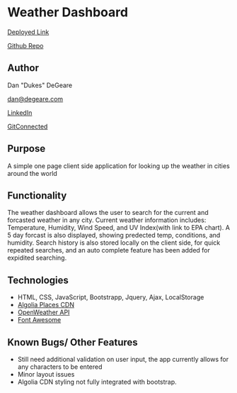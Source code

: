 # Weather Dashboard
[Deployed Link](https://dandukes.github.io/Weather-Dashboard/index.html)

[Github Repo](https://github.com/DanDukes/Weather-Dashboard)

## Author

Dan "Dukes" DeGeare

dan@degeare.com

[LinkedIn](https://www.linkedin.com/in/danieldegeare/)

[GitConnected](https://gitconnected.com/dandukes)

## Purpose
A simple one page client side application for looking up the weather in cities around the world

## Functionality
The weather dashboard allows the user to search for the current and forcasted weather in any city. Current weather information includes: Temperature, Humidity, Wind Speed, and UV Index(with link to EPA chart). A 5 day forcast is also displayed, showing predected temp, conditions, and humidity.  Search history is also stored locally on the client side, for quick repeated searches, and an auto complete feature has been added for expidited searching.

## Technologies
  * HTML, CSS, JavaScript, Bootstrapp, Jquery, Ajax, LocalStorage
  * [Algolia Places CDN](https://community.algolia.com/places/)
  * [OpenWeather API](https://openweathermap.org/)
  * [Font Awesome](https://fontawesome.com/)
  
## Known Bugs/ Other Features
  * Still need additional validation on user input, the app currently allows for any characters to be entered
  * Minor layout issues
  * Algolia CDN styling not fully integrated with bootstrap.
  
